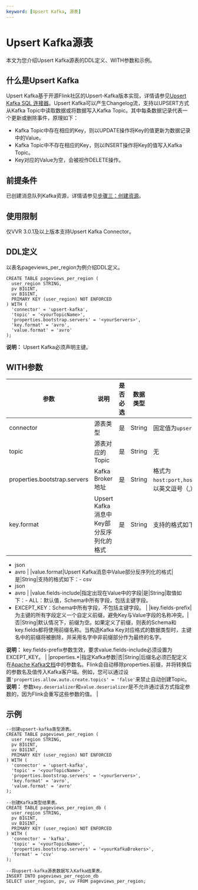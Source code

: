 ```yaml
---
keyword: [Upsert Kafka, 源表]
---
```


# Upsert Kafka源表

本文为您介绍Upsert Kafka源表的DDL定义、WITH参数和示例。

## 什么是Upsert Kafka

Upsert Kafka基于开源Flink社区的Upsert-Kafka版本实现，详情请参见[Upsert Kafka SQL 连接器](https://ci.apache.org/projects/flink/flink-docs-master/zh/dev/table/connectors/upsert-kafka.html)。Upsert Kafka可以产生Changelog流，支持以UPSERT方式从Kafka Topic中读取数据或将数据写入Kafka Topic。其中每条数据记录代表一个更新或删除事件，原理如下：

-   Kafka Topic中存在相应的Key，则以UPDATE操作将Key的值更新为数据记录中的Value。
-   Kafka Topic中不存在相应的Key，则以INSERT操作将Key的值写入Kafka Topic。
-   Key对应的Value为空，会被视作DELETE操作。

## 前提条件

已创建消息队列Kafka资源，详情请参见[步骤三：创建资源](/cn.zh-CN/快速入门/步骤三：创建资源.md)。

## 使用限制

仅VVR 3.0.1及以上版本支持Upsert Kafka Connector。

## DDL定义

以表名pageviews\_per\_region为例介绍DDL定义。

```
CREATE TABLE pageviews_per_region (
  user_region STRING,
  pv BIGINT,
  uv BIGINT,
  PRIMARY KEY (user_region) NOT ENFORCED
) WITH (
  'connector' = 'upsert-kafka',
  'topic' = '<yourTopicName>',
  'properties.bootstrap.servers' = '<yourServers>',
  'key.format' = 'avro',
  'value.format' = 'avro'
);
```

**说明：** Upsert Kafka必须声明主键。

## WITH参数

|参数|说明|是否必选|数据类型|备注|
|--|--|----|----|--|
|connector|源表类型|是|String|固定值为`upsert-kafka`。|
|topic|源表对应的Topic|是|String|无|
|properties.bootstrap.servers|Kafka Broker地址|是|String|格式为`host:port,host:port,host:port`，以英文逗号（,）分割。|
|key.format|Upsert Kafka消息中Key部分反序列化的格式|是|String|支持的格式如下：-   csv
-   json
-   avro |
|value.format|Upsert Kafka消息中Value部分反序列化的格式|是|String|支持的格式如下：-   csv
-   json
-   avro |
|value.fields-include|指定出现在Value中的字段|是|String|取值如下：-   ALL：默认值，Schema中所有字段，包括主键字段。
-   EXCEPT\_KEY：Schema中所有字段，不包括主键字段。 |
|key.fields-prefix|为主键的所有字段定义一个自定义前缀，避免Key与Value字段的名称冲突。|否|String|默认情况下，前缀为空。如果定义了前缀，则表的Schema和key.fields都将使用前缀名称。当构造Kafka Key对应格式的数据类型时，主键名中的前缀将被删除，并采用名字中非前缀部分作为最终的名字。

**说明：** key.fields-prefix参数生效，要求value.fields-include必须设置为EXCEPT\_KEY。 |
|properties.\*|指定Kafka参数|否|String|后缀名必须匹配定义在[Apache Kafka文档](https://kafka.apache.org/documentation/#configuration)中的参数名。Flink会自动移除properties.前缀，并将转换后的参数名及值传入Kafka客户端。例如，您可以通过设置`'properties.allow.auto.create.topics' = 'false'`来禁止自动创建Topic。**说明：** 参数`key.deserializer`和`value.deserializer`是不允许通过该方式指定参数的，因为Flink会重写这些参数的值。 |

## 示例

```
--创建upsert-kafka类型源表。
CREATE TABLE pageviews_per_region (
  user_region STRING,
  pv BIGINT,
  uv BIGINT,
  PRIMARY KEY (user_region) NOT ENFORCED
) WITH (
  'connector' = 'upsert-kafka',
  'topic' = '<yourTopicName>',
  'properties.bootstrap.servers' = '<yourServers>',
  'key.format' = 'avro',
  'value.format' = 'avro'
);

--创建Kafka类型结果表。
CREATE TABLE pageviews_per_region_db (
  user_region STRING,
  pv BIGINT,
  uv BIGINT,
  PRIMARY KEY (user_region) NOT ENFORCED
) WITH (
  'connector' = 'kafka',
  'topic' = '<yourTopicName>',
  'properties.bootstrap.servers' = '<yourKafkaBrokers>',
  'format' = 'csv'
);

--将upsert-kafka源表数据写入Kafka结果表。
INSERT INTO pageviews_per_region_db
SELECT user_region, pv, uv FROM pageviews_per_region;
```

